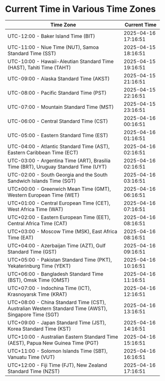 # Current Time in Various Time Zones

| Time Zone | Current Time |
|-----------|--------------|
| UTC-12:00 - Baker Island Time (BIT) | 2025-04-16 17:16:51 |
| UTC-11:00 - Niue Time (NUT), Samoa Standard Time (SST) | 2025-04-15 18:16:51 |
| UTC-10:00 - Hawaii-Aleutian Standard Time (HAST), Tahiti Time (TAHT) | 2025-04-15 19:16:51 |
| UTC-09:00 - Alaska Standard Time (AKST) | 2025-04-15 21:16:51 |
| UTC-08:00 - Pacific Standard Time (PST) | 2025-04-15 22:16:51 |
| UTC-07:00 - Mountain Standard Time (MST) | 2025-04-15 23:16:51 |
| UTC-06:00 - Central Standard Time (CST) | 2025-04-16 00:16:51 |
| UTC-05:00 - Eastern Standard Time (EST) | 2025-04-16 01:16:51 |
| UTC-04:00 - Atlantic Standard Time (AST), Eastern Caribbean Time (ECT) | 2025-04-16 02:16:51 |
| UTC-03:00 - Argentina Time (ART), Brasília Time (BRT), Uruguay Standard Time (UYT) | 2025-04-16 02:16:51 |
| UTC-02:00 - South Georgia and the South Sandwich Islands Time (SGT) | 2025-04-16 03:16:51 |
| UTC±00:00 - Greenwich Mean Time (GMT), Western European Time (WET) | 2025-04-16 06:16:51 |
| UTC+01:00 - Central European Time (CET), West Africa Time (WAT) | 2025-04-16 07:16:51 |
| UTC+02:00 - Eastern European Time (EET), Central Africa Time (CAT) | 2025-04-16 08:16:51 |
| UTC+03:00 - Moscow Time (MSK), East Africa Time (EAT) | 2025-04-16 08:16:51 |
| UTC+04:00 - Azerbaijan Time (AZT), Gulf Standard Time (GST) | 2025-04-16 09:16:51 |
| UTC+05:00 - Pakistan Standard Time (PKT), Yekaterinburg Time (YEKT) | 2025-04-16 10:16:51 |
| UTC+06:00 - Bangladesh Standard Time (BST), Omsk Time (OMST) | 2025-04-16 11:16:51 |
| UTC+07:00 - Indochina Time (ICT), Krasnoyarsk Time (KRAT) | 2025-04-16 12:16:51 |
| UTC+08:00 - China Standard Time (CST), Australian Western Standard Time (AWST), Singapore Time (SGT) | 2025-04-16 13:16:51 |
| UTC+09:00 - Japan Standard Time (JST), Korea Standard Time (KST) | 2025-04-16 14:16:51 |
| UTC+10:00 - Australian Eastern Standard Time (AEST), Papua New Guinea Time (PGT) | 2025-04-16 15:16:51 |
| UTC+11:00 - Solomon Islands Time (SBT), Vanuatu Time (VUT) | 2025-04-16 16:16:51 |
| UTC+12:00 - Fiji Time (FJT), New Zealand Standard Time (NZST) | 2025-04-16 17:16:51 |
